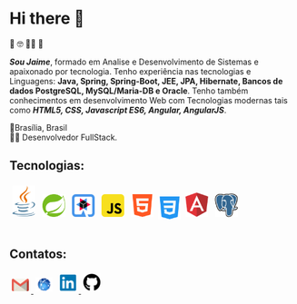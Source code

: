 # Hi there 👋
🧔 🤓 👨‍💻 🧠

***Sou Jaime***, formado em Analise e Desenvolvimento de Sistemas e apaixonado por tecnologia. Tenho experiência nas tecnologias e Linguagens: **Java, Spring, Spring-Boot, JEE, JPA, Hibernate, Bancos de dados PostgreSQL, MySQL/Maria-DB e Oracle**. Tenho também conhecimentos em desenvolvimento Web com Tecnologias modernas tais como ***HTML5, CSS, Javascript ES6, Angular, AngularJS***.

📍Brasília, Brasil <br>
👨‍💻 Desenvolvedor FullStack.

## Tecnologias:

<img src="./img/java.svg" style="width: 40px; margin: 5px">
<img src="./img/spring-3.svg" style="width: 40px; margin: 4px;">
<img src="./img/quarkus_icon_rgb_default.svg" style="width: 40px; margin: 4px">
<img src="./img/javascript.svg" style="width: 40px; margin: 4px">
<img src="./img/html5color.svg" style="width: 40px; margin: 4px">
<img src="./img/css3color.svg" style="width: 40px">
<img src="./img/angular-icon-1.svg" style="width: 40px;margin: 4px">
<img src="./img/postgsql.svg" style="width: 40px; margin: 4px">
<br/>
<br/>

## Contatos:

<a href="mailto:jaimedessilva@gmail.com">
<img src="./img/gmail-icon.svg" style="width: 30px; margin: 4px"/>
</a>
<a href="https://jaimedessilva.github.io/" alt="https://jaimedessilva.github.io/">
<img src="./img/kisspng-world-wide-web-icon-world-wide-web-png-free-download-5a75a1482b5532.3071753115176584401775.png" style="width: 30px; margin: 4px"></a>
<a href="https://www.linkedin.com/in/jaimedessilva/">
<img src="./img/linkedin-original.svg" style="width: 30px; margin: 4px">
<a href="https://github.com/jaimedessilva">
<img src="./img/github-brands.svg" style="width: 30px; margin: 4px"/>
</a>
